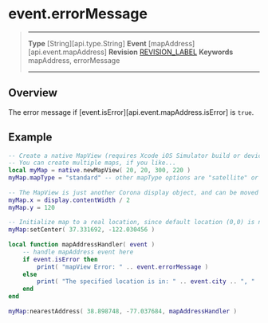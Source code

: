 
# event.errorMessage

> --------------------- ------------------------------------------------------------------------------------------
> __Type__              [String][api.type.String]
> __Event__             [mapAddress][api.event.mapAddress]
> __Revision__          [REVISION_LABEL](REVISION_URL)
> __Keywords__          mapAddress, errorMessage
> --------------------- ------------------------------------------------------------------------------------------

## Overview

The error message if [event.isError][api.event.mapAddress.isError] is `true`.

## Example
 
``````lua
-- Create a native MapView (requires Xcode iOS Simulator build or device build)
-- You can create multiple maps, if you like...
local myMap = native.newMapView( 20, 20, 300, 220 )
myMap.mapType = "standard" -- other mapType options are "satellite" or "hybrid"
 
-- The MapView is just another Corona display object, and can be moved or rotated, etc.
myMap.x = display.contentWidth / 2
myMap.y = 120
 
-- Initialize map to a real location, since default location (0,0) is not very interesting
myMap:setCenter( 37.331692, -122.030456 )
 
local function mapAddressHandler( event )
    -- handle mapAddress event here
    if event.isError then
        print( "mapView Error: " .. event.errorMessage )
    else
        print( "The specified location is in: " .. event.city .. ", " .. event.country )
    end
end
 
myMap:nearestAddress( 38.898748, -77.037684, mapAddressHandler )
``````
